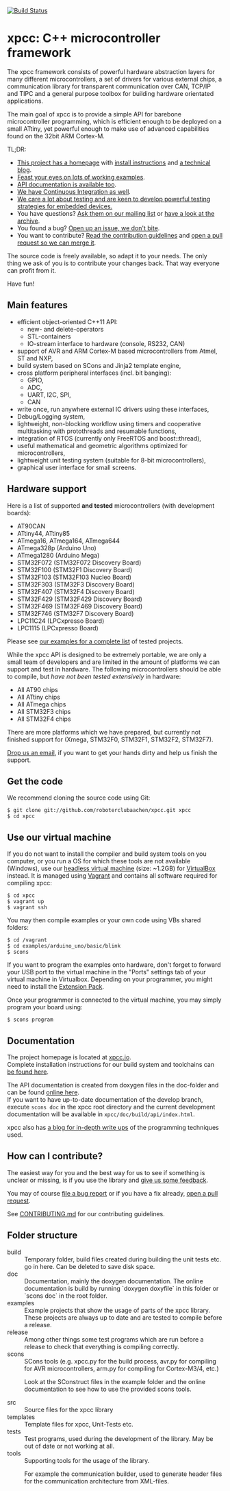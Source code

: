 [![Build Status](https://travis-ci.org/roboterclubaachen/xpcc.svg?branch=develop)](https://travis-ci.org/roboterclubaachen/xpcc)

xpcc: C++ microcontroller framework
===================================

The xpcc framework consists of powerful hardware abstraction layers for many
different microcontrollers, a set of drivers for various external chips,
a communication library for transparent communication over CAN, TCP/IP and TIPC
and a general purpose toolbox for building hardware orientated applications.

The main goal of xpcc is to provide a simple API for barebone microcontroller programming,
which is efficient enough to be deployed on a small ATtiny, yet powerful enough to make
use of advanced capabilities found on the 32bit ARM Cortex-M.

TL;DR:

- [This project has a homepage](http://xpcc.io) with [install instructions](http://xpcc.io/install.html) and [a technical blog](http://blog.xpcc.io).
- [Feast your eyes on lots of working examples](examples).
- [API documentation is available too](http://xpcc.io/api/modules.html).
- [We have Continuous Integration as well](https://travis-ci.org/roboterclubaachen/xpcc).
- [We care a lot about testing and are keen to develop powerful testing strategies for embedded devices.](TESTING.md)
- You have questions? [Ask them on our mailing list](http://mailman.rwth-aachen.de/mailman/listinfo/xpcc-dev)
or [have a look at the archive](http://blog.gmane.org/gmane.comp.hardware.arm.cortex.xpcc.devel).
- You found a bug? [Open up an issue, we don't bite](https://github.com/roboterclubaachen/xpcc/issues).
- You want to contribute? [Read the contribution guidelines](CONTRIBUTING.md) and [open a pull request so we can merge it](https://github.com/roboterclubaachen/xpcc/pulls).

The source code is freely available, so adapt it to your needs.
The only thing we ask of you is to contribute your changes back.
That way everyone can profit from it.

Have fun!

Main features
-------------

- efficient object-oriented C++11 API:
  - new- and delete-operators
  - STL-containers
  - IO-stream interface to hardware (console, RS232, CAN)
- support of AVR and ARM Cortex-M based microcontrollers from Atmel, ST and NXP,
- build system based on SCons and Jinja2 template engine,
- cross platform peripheral interfaces (incl. bit banging):
  - GPIO,
  - ADC,
  - UART, I2C, SPI,
  - CAN
- write once, run anywhere external IC drivers using these interfaces,
- Debug/Logging system,
- lightweight, non-blocking workflow using timers and cooperative multitasking  with protothreads and resumable functions,
- integration of RTOS (currently only FreeRTOS and boost::thread),
- useful mathematical and geometric algorithms optimized for microcontrollers,
- lightweight unit testing system (suitable for 8-bit microcontrollers),
- graphical user interface for small screens.


Hardware support
----------------

Here is a list of supported **and tested** microcontrollers (with development boards):

- AT90CAN
- ATtiny44, ATtiny85
- ATmega16, ATmega164, ATmega644
- ATmega328p (Arduino Uno)
- ATmega1280 (Arduino Mega)
- STM32F072 (STM32F072 Discovery Board)
- STM32F100 (STM32F1 Discovery Board)
- STM32F103 (STM32F103 Nucleo Board)
- STM32F303 (STM32F3 Discovery Board)
- STM32F407 (STM32F4 Discovery Board)
- STM32F429 (STM32F429 Discovery Board)
- STM32F469 (STM32F469 Discovery Board)
- STM32F746 (STM32F7 Discovery Board)
- LPC11C24 (LPCxpresso Board)
- LPC1115 (LPCxpresso Board)

Please see [our examples for a complete list](examples) of tested projects.

While the xpcc API is designed to be extremely portable, we are only a small team of developers and are limited in the amount of platforms we can support and test in hardware.
The following microcontrollers should be able to compile, but *have not been tested extensively* in hardware:

- All AT90 chips
- All ATtiny chips
- All ATmega chips
- All STM32F3 chips
- All STM32F4 chips

There are more platforms which we have prepared, but currently not finished support for (Xmega, STM32F0, STM32F1, STM32F2, STM32F7).

[Drop us an email](http://mailman.rwth-aachen.de/mailman/listinfo/xpcc-dev), if you want to get your hands dirty and help us finish the support.

Get the code
------------

We recommend cloning the source code using Git:

    $ git clone git://github.com/roboterclubaachen/xpcc.git xpcc
    $ cd xpcc


Use our virtual machine
-----------------------

If you do not want to install the compiler and build system tools on you computer,
or you run a OS for which these tools are not available (Windows), use our [headless virtual machine][rca-vm] (size: ~1.2GB) for [VirtualBox][] instead.
It is managed using [Vagrant][] and contains all software required for compiling xpcc:

    $ cd xpcc
    $ vagrant up
    $ vagrant ssh

You may then compile examples or your own code using VBs shared folders:

    $ cd /vagrant
    $ cd examples/arduino_uno/basic/blink
    $ scons

If you want to program the examples onto hardware, don't forget to forward your USB
port to the virtual machine in the "Ports" settings tab of your virtual machine in Virtualbox.
Depending on your programmer, you might need to install the [Extension Pack](virtualbox).

Once your programmer is connected to the virtual machine, you may simply program your board using:

	$ scons program


Documentation
-------------

The project homepage is located at [xpcc.io](http://xpcc.io).  
Complete installation instructions for our build system and toolchains can [be found here](http://xpcc.io/install.html).

The API documentation is created from doxygen files in the doc-folder and can be found [online here](http://xpcc.io/api/).  
If you want to have up-to-date documentation of the develop branch, execute `scons doc`
in the xpcc root directory and the current development documentation will be available
in `xpcc/doc/build/api/index.html`.

xpcc also has [a blog for in-depth write ups](http://blog.xpcc.io) of the programming techniques used.

How can I contribute?
---------------------

The easiest way for you and the best way for us to see if something is unclear or missing, is if you use the library and [give us some feedback](http://mailman.rwth-aachen.de/mailman/listinfo/xpcc-dev).

You may of course [file a bug report](https://github.com/roboterclubaachen/xpcc/issues) or if you have a fix already, [open a pull request](https://github.com/roboterclubaachen/xpcc/pulls).

See [CONTRIBUTING.md](CONTRIBUTING.md) for our contributing guidelines.

Folder structure
----------------

<dl>
<dt>build</dt>
<dd>
  Temporary folder, build files created during building the unit tests etc.
  go in here. Can be deleted to save disk space.
</dd>

<dt>doc</dt>
<dd>
  Documentation, mainly the doxygen documentation. The online documentation
  is build by running `doxygen doxyfile` in this folder or `scons doc` in
  the root folder.
</dd>

<dt>examples</dt>
<dd>
  Example projects that show the usage of parts of the xpcc library. These
  projects are always up to date and are tested to compile before a
  release.
</dd>

<dt>release</dt>
<dd>
  Among other things some test programs which are run before a release to
  check that everything is compiling correctly.
</dd>

<dt>scons</dt>
<dd>
  SCons tools (e.g. xpcc.py for the build process, avr.py for compiling for
  AVR microcontrollers, arm.py for compiling for Cortex-M3/4, etc.)

  Look at the SConstruct files in the example folder and the online
  documentation to see how to use the provided scons tools.
</dd>

<dt>src</dt>
<dd>
  Source files for the xpcc library
</dd>

<dt>templates</dt>
<dd>
  Template files for xpcc, Unit-Tests etc.
</dd>

<dt>tests</dt>
<dd>
  Test programs, used during the development of the library. May be
  out of date or not working at all.
</dd>

<dt>tools</dt>
<dd>
  Supporting tools for the usage of the library.

  For example the communication builder, used to generate header files for the
  communication architecture from XML-files.
</dd>
</dl>



[virtualbox]: https://www.virtualbox.org/wiki/Downloads
[vagrant]: http://www.vagrantup.com/downloads.html
[rca-vm]: https://github.com/roboterclubaachen/rca-vm
